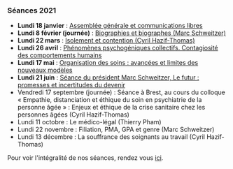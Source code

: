 ### Séances 2021
- **Lundi 18 janvier** : [Assemblée générale et communications libres](/seances/2021/janvier-2021-communications-libres)
- **Lundi 8 février (journée)** : [Biographies et biographes (Marc Schweitzer)](/seances/2021/fevrier-2021-biographies-biographes)
- **Lundi 22 mars** : [Isolement et contention (Cyril Hazif-Thomas)](/seances/2021/mars-2021-isolement-et-contention)
- **Lundi 26 avril** : [Phénomènes psychogéniques collectifs. Contagiosité des comportements humains](/seances/2021/avril-2021-phenomenes-psychogeniques-collectifs)
- **Lundi 17 mai** : [Organisation des soins : avancées et limites des nouveaux modèles](/seances/2021/mai-2021-organisation-des-soins)
- **Lundi 21 juin** : [Séance du président Marc Schweitzer, Le futur : promesses et incertitudes du devenir](/seances/2021/juin-2021-promesses-et-incertitudes-du-devenir)
- Vendredi 17 septembre (journée) : Séance à Brest, au cours du colloque « Empathie, distanciation et éthique du soin en psychiatrie de la personne âgée » : Enjeux et éthique de la crise sanitaire chez les personnes âgées (Cyril Hazif-Thomas)
- Lundi 11 octobre : Le médico-légal (Thierry Pham)
- Lundi 22 novembre : Filiation, PMA, GPA et genre (Marc Schweitzer)
- Lundi 13 décembre : La souffrance des soignants au travail (Cyril Hazif-Thomas)

Pour voir l'intégralité de nos séances, rendez vous [ici](/seances/).
